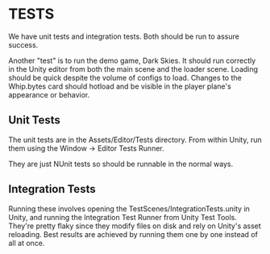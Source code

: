 TESTS
========

We have unit tests and integration tests.  Both should be run to assure success.

Another "test" is to run the demo game, Dark Skies.  It should run correctly in the Unity editor from both the main scene and the loader scene.  Loading should be quick despite the volume of configs to load.  Changes to the Whip.bytes card should hotload and be visible in the player plane's appearance or behavior.


## Unit Tests

The unit tests are in the Assets/Editor/Tests directory.  From within Unity, run them using the Window -> Editor Tests Runner.

They are just NUnit tests so should be runnable in the normal ways.

## Integration Tests

Running these involves opening the TestScenes/IntegrationTests.unity in Unity, and running the Integration Test Runner from Unity Test Tools.  They're pretty flaky since they modify files on disk and rely on Unity's asset reloading.  Best results are achieved by running them one by one instead of all at once.